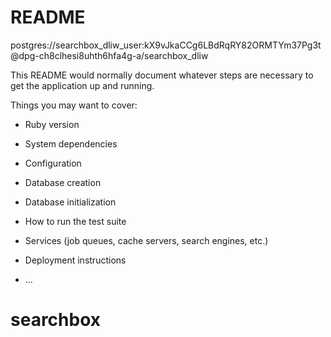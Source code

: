 # README

postgres://searchbox_dliw_user:kX9vJkaCCg6LBdRqRY82ORMTYm37Pg3t@dpg-ch8clhesi8uhth6hfa4g-a/searchbox_dliw

This README would normally document whatever steps are necessary to get the
application up and running.

Things you may want to cover:

- Ruby version

- System dependencies

- Configuration

- Database creation

- Database initialization

- How to run the test suite

- Services (job queues, cache servers, search engines, etc.)

- Deployment instructions

- ...

# searchbox
